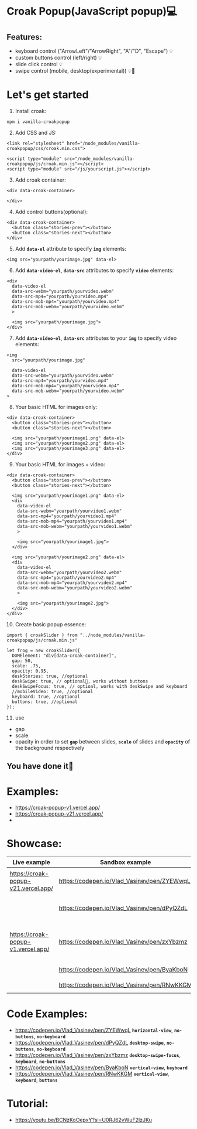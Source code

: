 # Croak Popup(JavaScript popup)💻

## Features:
- keyboard control ("ArrowLeft"/"ArrowRight", "A"/"D", "Escape") 💡
- custom buttons control (left/right) 💡
- slide click control 💡
- swipe control (mobile, desktop(experimental)) 💡🔬

# Let's get started
1. Install croak:
```
npm i vanilla-croakpopup
```

2. Add CSS and JS:
```
<link rel="stylesheet" href="/node_modules/vanilla-croakpopup/css/croak.min.css">

<script type="module" src="/node_modules/vanilla-croakpopup/js/croak.min.js"></script>
<script type="module" src="/js/yourscript.js"></script>
```

3. Add croak container:
```
<div data-croak-container>

</div>
```

4. Add control buttons(optional):
```
<div data-croak-container>
  <button class="stories-prev"></button>
  <button class="stories-next"></button>
</div>
```

5. Add **`data-el`** attribute to specify **`img`** elements:
```
<img src="yourpath/yourimage.jpg" data-el>
```

6. Add **`data-video-el`**, **`data-src`** attributes to specify **`video`** elements:
```
<div
  data-video-el
  data-src-webm="yourpath/yourvideo.webm"
  data-src-mp4="yourpath/yourvideo.mp4"
  data-src-mob-mp4="yourpath/yourvideo.mp4"
  data-src-mob-webm="yourpath/yourvideo.webm"
  >

  <img src="yourpath/yourimage.jpg">
</div>
```

7. Add **`data-video-el`**, **`data-src`** attributes to your **`img`** to specify video elements:
```
<img
  src="yourpath/yourimage.jpg"

  data-video-el
  data-src-webm="yourpath/yourvideo.webm"
  data-src-mp4="yourpath/yourvideo.mp4"
  data-src-mob-mp4="yourpath/yourvideo.mp4"
  data-src-mob-webm="yourpath/yourvideo.webm"
>
```

8. Your basic HTML for images only:
```
<div data-croak-container>
  <button class="stories-prev"></button>
  <button class="stories-next"></button>

  <img src="yourpath/yourimage1.png" data-el>
  <img src="yourpath/yourimage2.png" data-el>
  <img src="yourpath/yourimage3.png" data-el>
</div>
```

9. Your basic HTML for images + video:
```
<div data-croak-container>
  <button class="stories-prev"></button>
  <button class="stories-next"></button>

  <img src="yourpath/yourimage1.png" data-el>
  <div
    data-video-el
    data-src-webm="yourpath/yourvideo1.webm"
    data-src-mp4="yourpath/yourvideo1.mp4"
    data-src-mob-mp4="yourpath/yourvideo1.mp4"
    data-src-mob-webm="yourpath/yourvideo1.webm"
    >

    <img src="yourpath/yourimage1.jpg">
  </div>

  <img src="yourpath/yourimage2.png" data-el>
  <div
    data-video-el
    data-src-webm="yourpath/yourvideo2.webm"
    data-src-mp4="yourpath/yourvideo2.mp4"
    data-src-mob-mp4="yourpath/yourvideo2.mp4"
    data-src-mob-webm="yourpath/yourvideo2.webm"
    >

    <img src="yourpath/yourimage2.jpg">
  </div>
</div>
```

10. Create basic popup essence:
```
import { croakSlider } from "../node_modules/vanilla-croakpopup/js/croak.min.js"

let frog = new croakSlider({
  DOMElement: "div[data-croak-container]",
  gap: 50,
  scale: .75,
  opacity: 0.95,
  deskStories: true, //optional
  deskSwipe: true, // optional🔬, works without buttons
  deskSwipeFocus: true, // optioal, works with deskSwipe and keyboard
  //mobileVideo: true, //optional
  keyboard: true, //optional
  buttons: true, //optional
});
```

11. use 
- gap
- scale
- opacity 
in order to set **`gap`** between slides, **`scale`** of slides and **`opacity`** of the background respectively

## You have done it🥰

<!-- # How does it work?

- the main logic hides behind galleriSwipe function
- simply put, the function counts the distance between the center of the screen and the element's distance from the right screen corner

- code fragment: 
```
  let distanceCheck = (galleriEssence.getBoundingClientRect().width / 2) - elRight

  const galleriEssenceRect = galleriEssence.getBoundingClientRect();
  const elRect = el.getBoundingClientRect();
  const translateX = -(distanceCheck + galleriEssenceRect.left + (elRect.width / 2));
  galleriEssence.style.transform = `translate3d(${-translateX}px, ${-50}%, 0)`
``` -->
# Examples:

- https://croak-popup-v1.vercel.app/
- https://croak-popup-v21.vercel.app/
- 

# Showcase:
| Live example                        | Sandbox example                             | Features                                  |
|-------------------------------------|---------------------------------------------|-------------------------------------------|
| https://croak-popup-v21.vercel.app/ | https://codepen.io/Vlad_Vasinev/pen/ZYEWwqL | **`desktop`**, **`no buttons, keyboard`**|
|                                     | https://codepen.io/Vlad_Vasinev/pen/dPyQZdL | **`desktop-swipe`**, **`no buttons, keyboard`**|
| https://croak-popup-v1.vercel.app/  | https://codepen.io/Vlad_Vasinev/pen/zxYbzmz | **`desktop-swipe-focus`**, **`keyboard`**, **`no-buttons`**|
|                                     | https://codepen.io/Vlad_Vasinev/pen/ByaKboN | **`mobile`**, **`keyboard`**|
|                                     | https://codepen.io/Vlad_Vasinev/pen/RNwKKGM | **`mobile`**, **`keyboard, `**|

# Code Examples:

- https://codepen.io/Vlad_Vasinev/pen/ZYEWwqL **`horizontal-view`**, **`no-buttons`**, **`no-keyboard`**
- https://codepen.io/Vlad_Vasinev/pen/dPyQZdL **`desktop-swipe`**, **`no-buttons`**, **`no-keyboard`**
- https://codepen.io/Vlad_Vasinev/pen/zxYbzmz **`desktop-swipe-focus`**, **`keyboard`**, **`no-buttons`**
- https://codepen.io/Vlad_Vasinev/pen/ByaKboN **`vertical-view`**, **`keyboard`**
- https://codepen.io/Vlad_Vasinev/pen/RNwKKGM **`vertical-view`**, **`keyboard`**, **`buttons`**

# Tutorial:

- https://youtu.be/BCNzKoOepxY?si=U0RJ62vWuF2lzJKu
